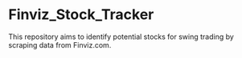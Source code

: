 # Finviz_Stock_Tracker
This repository aims to identify potential stocks for swing trading by scraping data from Finviz.com.
